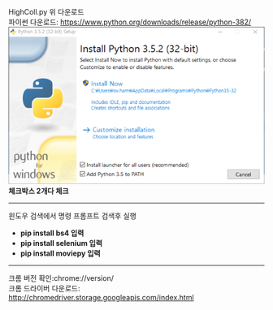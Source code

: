 HighColl.py 위 다운로드   
파이썬 다운로드: https://www.python.org/downloads/release/python-382/   
![다운로드](./img.png)   
**체크박스 2개다 체크**
<hr />

윈도우 검색에서 명령 프롬프트 검색후 실행      
- **pip install bs4 입력**   
- **pip install selenium 입력**   
- **pip install moviepy 입력**   

<hr />

크롬 버전 확인:chrome://version/   
크롬 드라이버 다운로드: http://chromedriver.storage.googleapis.com/index.html
